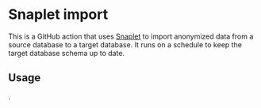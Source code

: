 #  Snaplet import

This is a GitHub action that uses [Snaplet](snaplet.dev) to import anonymized data from a source database to a target database. It runs on a schedule to keep the target database schema up to date.

## Usage

.
